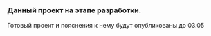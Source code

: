 ### Данный проект на этапе разработки. 

Готовый проект и пояснения к нему будут опубликованы до 03.05
